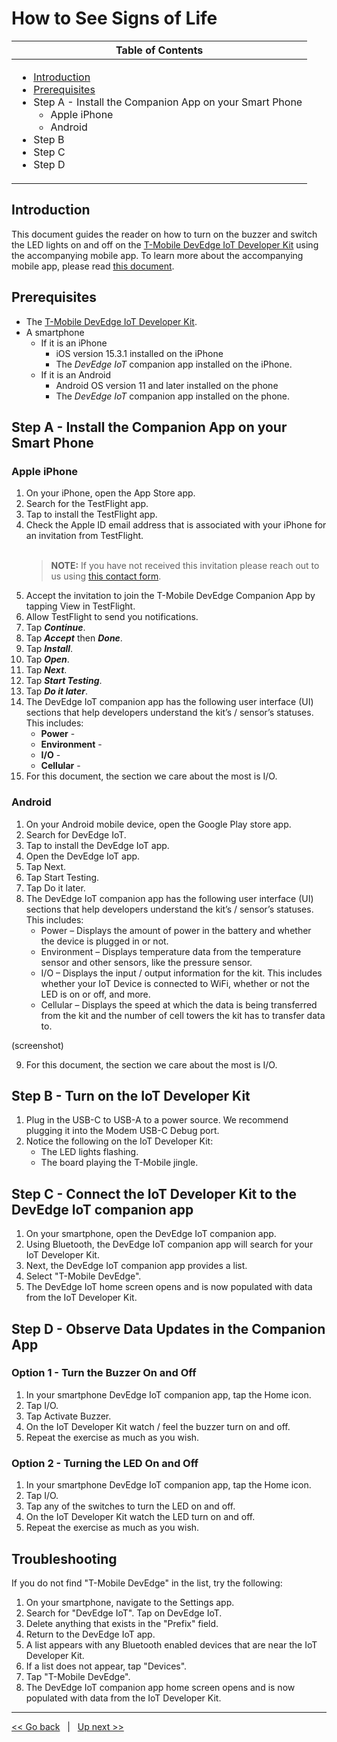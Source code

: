 # How to See Signs of Life

| **Table of Contents** |
| -----| 
| <ul><li>[Introduction](https://github.com/tmobile/iot-developer-kit/blob/main/documentation/03-How-to-See-Signs-of-Life.md#introduction)</li><li>[Prerequisites](https://github.com/tmobile/iot-developer-kit/blob/main/documentation/03-How-to-See-Signs-of-Life.md#prerequisites)</li><li>Step A - Install the Companion App on your Smart Phone<ul><li>Apple iPhone</li><li>Android</li></ul><li>Step B</li><li>Step C</li><li>Step D</li></ul> |


## Introduction
This document guides the reader on how to turn on the buzzer and switch the LED lights on and off on the [T-Mobile DevEdge IoT Developer Kit](https://devedge.t-mobile.com/solutions/iot-developer-kit) using the accompanying mobile app. To learn more about the accompanying mobile app, please read [this document](09-Accompanying-Apps.md).

## Prerequisites
- The [T-Mobile DevEdge IoT Developer Kit](https://devedge.t-mobile.com/solutions/iot-developer-kit).
- A smartphone
  - If it is an iPhone
    - iOS version 15.3.1 installed on the iPhone
    - The *DevEdge IoT* companion app installed on the iPhone. 
  - If it is an Android
    - Android OS version 11 and later installed on the phone
    - The *DevEdge IoT* companion app installed on the phone.

## Step A - Install the Companion App on your Smart Phone
### Apple iPhone
1. On your iPhone, open the App Store app.
2. Search for the TestFlight app.
3. Tap to install the TestFlight app. 
4. Check the Apple ID email address that is associated with your iPhone for an invitation from TestFlight.
   <br><br>
   > **NOTE:** If you have not received this invitation please reach out to us using [this contact form](https://devedge.t-mobile.com/contact). 
5. Accept the invitation to join the T-Mobile DevEdge Companion App by tapping View in TestFlight.
6. Allow TestFlight to send you notifications.
7. Tap ***Continue***.
8. Tap ***Accept*** then ***Done***.
9. Tap ***Install***.
10. Tap ***Open***.
11. Tap ***Next***.
12. Tap ***Start Testing***.
13. Tap ***Do it later***.
14. The DevEdge IoT companion app has the following user interface (UI) sections that help developers understand the kit’s / sensor’s statuses. This includes:
    - **Power** - 
    - **Environment** -
    - **I/O** -
    - **Cellular** -
16. For this document, the section we care about the most is I/O. 

### Android
1. On your Android mobile device, open the Google Play store app. 
2. Search for DevEdge IoT. 
3. Tap to install the DevEdge IoT app.
4. Open the DevEdge IoT app.
5. Tap Next.
6. Tap Start Testing. 
7. Tap Do it later. 
8. The DevEdge IoT companion app has the following user interface (UI) sections that help developers understand the kit’s / sensor’s statuses. This includes:
    - Power – Displays the amount of power in the battery and whether the device is plugged in or not.
    - Environment – Displays temperature data from the temperature sensor and other sensors, like the pressure sensor.
    - I/O – Displays the input / output information for the kit. This includes whether your IoT Device is connected to WiFi, whether or not the LED is on or off, and more.
    - Cellular – Displays the speed at which the data is being transferred from the kit and the number of cell towers the kit has to transfer data to.

(screenshot)

9. For this document, the section we care about the most is I/O.

## Step B - Turn on the IoT Developer Kit
1. Plug in the USB-C to USB-A to a power source. We recommend plugging it into the Modem USB-C Debug port. 
2. Notice the following on the IoT Developer Kit:
    - The LED lights flashing.
    - The board playing the T-Mobile jingle.

## Step C - Connect the IoT Developer Kit to the DevEdge IoT companion app
1. On your smartphone, open the DevEdge IoT companion app.
2. Using Bluetooth, the DevEdge IoT companion app will search for your IoT Developer Kit.
3. Next, the DevEdge IoT companion app provides a list.
4. Select "T-Mobile DevEdge".
5. The DevEdge IoT home screen opens and is now populated with data from the IoT Developer Kit. 


## Step D - Observe Data Updates in the Companion App
### Option 1 - Turn the Buzzer On and Off
1. In your smartphone DevEdge IoT companion app, tap the Home icon. 
2. Tap I/O.
3. Tap Activate Buzzer.
4. On the IoT Developer Kit watch / feel the buzzer turn on and off.
5. Repeat the exercise as much as you wish.

### Option 2 - Turning the LED On and Off
1. In your smartphone DevEdge IoT companion app, tap the Home icon. 
2. Tap I/O.
3. Tap any of the switches to turn the LED on and off.
4. On the IoT Developer Kit watch the LED turn on and off. 
5. Repeat the exercise as much as you wish.


## Troubleshooting
If you do not find "T-Mobile DevEdge" in the list, try the following:
1. On your smartphone, navigate to the Settings app.
2. Search for "DevEdge IoT". Tap on DevEdge IoT.
3. Delete anything that exists in the "Prefix" field. 
4. Return to the DevEdge IoT app. 
5. A list appears with any Bluetooth enabled devices that are near the IoT Developer Kit.
6. If a list does not appear, tap "Devices".
7. Tap "T-Mobile DevEdge".
8. The DevEdge IoT companion app home screen opens and is now populated with data from the IoT Developer Kit. 


***
[<< Go back](02-Whats-in-the-Box.md) &nbsp; | &nbsp; [Up next >>](04-Connecting-to-the-T-Mobile-LTE-M-Network.md)
